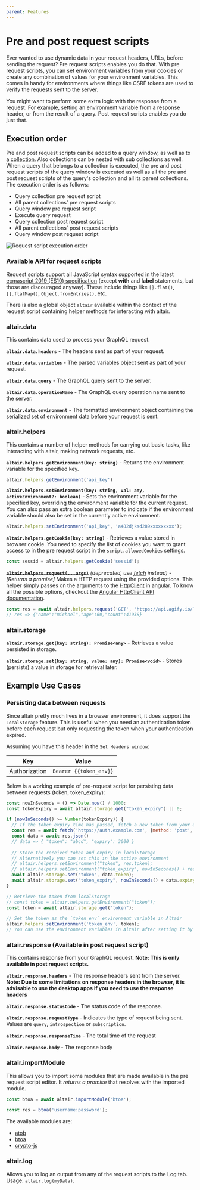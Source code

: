 ```yaml
---
parent: Features
---
```


# Pre and post request scripts

Ever wanted to use dynamic data in your request headers, URLs, before sending the request? Pre request scripts enables you do that. With pre request scripts, you can set environment variables from your cookies or create any combination of values for your environment variables. This comes in handy for environments where things like CSRF tokens are used to verify the requests sent to the server.

You might want to perform some extra logic with the response from a request. For example, setting an environment variable from a response header, or from the result of a query. Post request scripts enables you do just that.

## Execution order

Pre and post request scripts can be added to a query window, as well as to a [collection](/docs/features/collections).
Also collections can be nested with sub collections as well. When a query that belongs to a collection is executed, the pre and post request scripts of the query window is executed as well as all the pre and post request scripts of the query's collection and all its parent collections. The execution order is as follows:

- Query collection pre request script
- All parent collections' pre request scripts
- Query window pre request script
- Execute query request
- Query collection post request script
- All parent collections' post request scripts
- Query window post request script

![Request script execution order](/assets/img/docs/request-script-execution-order.png)

### Available API for request scripts

Request scripts support all JavaScript syntax supported in the latest [ecmascript 2019 (ES10) specification](https://tc39.es/ecma262/) (except **with** and **label** statements, but those are discouraged anyway). These include things like `[].flat()`, `[].flatMap()`, `Object.fromEntries()`, etc.

There is also a global object `altair` available within the context of the request script containing helper methods for interacting with altair.

### altair.data

This contains data used to process your GraphQL request.

**`altair.data.headers`** - The headers sent as part of your request.

**`altair.data.variables`** - The parsed variables object sent as part of your request.

**`altair.data.query`** - The GraphQL query sent to the server.

**`altair.data.operationName`** - The GraphQL query operation name sent to the server.

**`altair.data.environment`** - The formatted environment object containing the serialized set of environment data before your request is sent.

### altair.helpers

This contains a number of helper methods for carrying out basic tasks, like interacting with altair, making network requests, etc.

**`altair.helpers.getEnvironment(key: string)`** - Returns the environment variable for the specified key.

```js
altair.helpers.getEnvironment('api_key')
```

**`altair.helpers.setEnvironment(key: string, val: any, activeEnvironment?: boolean)`** - Sets the environment variable for the specified key, overriding the environment variable for the current request. You can also pass an extra boolean parameter to indicate if the environment variable should also be set in the currently active environment.

```js
altair.helpers.setEnvironment('api_key', 'a482djksd289xxxxxxxxx');
```

**`altair.helpers.getCookie(key: string)`** - Retrieves a value stored in browser cookie. You need to specify the list of cookies you want to grant access to in the pre request script in the `script.allowedCookies` settings.

```js
const sessid = altair.helpers.getCookie('sessid');
```

**~~`altair.helpers.request(...args)`~~** _(deprecated, use [fetch](https://developer.mozilla.org/en-US/docs/Web/API/Fetch_API/Using_Fetch) instead)_ - _[Returns a promise]_ Makes a HTTP request using the provided options. This helper simply passes on the arguments to the [HttpClient](https://angular.io/guide/http#httpclient) in angular. To know all the possible options, checkout the [Angular HttpClient API documentation](https://angular.io/api/common/http/HttpClient#request).

```js
const res = await altair.helpers.request('GET', 'https://api.agify.io/?name=michael');
// res => {"name":"michael","age":60,"count":41938}
```

### altair.storage

**`altair.storage.get(key: string): Promise<any>`** - Retrieves a value persisted in storage.

**`altair.storage.set(key: string, value: any): Promise<void>`** - Stores (persists) a value in storage for retrieval later.

## Example Use Cases

### Persisting data between requests

Since altair pretty much lives in a browser environment, it does support the `LocalStorage` feature. This is useful when you need an authentication token before each request but only requesting the token when your authentication expired.

Assuming you have this header in the `Set Headers window`:

| Key           | Value                  |
| ------------- | ---------------------- |
| Authorization | `Bearer {{token_env}}` |

Below is a working example of pre-request script for persisting data between requests (token, token_expiry):

```js
const nowInSeconds = () => Date.now() / 1000;
const tokenExpiry = await altair.storage.get("token_expiry") || 0;

if (nowInSeconds() >= Number(tokenExpiry)) {
  // If the token expiry time has passed, fetch a new token from your auth server again (take note of the await)
  const res = await fetch('https://auth.example.com', {method: 'post', headers: { /* auth payload */ }})
  const data = await res.json()
  // data => { "token": "abcd", "expiry": 3600 }
  
  // Store the received token and expiry in localStorage
  // Alternatively you can set this in the active environment
  // altair.helpers.setEnvironment("token", res.token);
  // altair.helpers.setEnvironment("token_expiry", nowInSeconds() + res.expiry);
  await altair.storage.set("token", data.token);
  await altair.storage.set("token_expiry", nowInSeconds() + data.expiry);
}

// Retrieve the token from localStorage
// const token = altair.helpers.getEnvironment("token");
const token = await altair.storage.get("token");

// Set the token as the `token_env` environment variable in Altair
altair.helpers.setEnvironment('token_env', token);
// You can use the environment variables in Altair after setting it by following this blog post: https://sirmuel.design/altair-becomes-environment-friendly-%EF%B8%8F-f9b4e9ef887c
```

### altair.response (Available in post request script)

This contains response from your GraphQL request. **Note: This is only available in post request scripts.**

**`altair.response.headers`** - The response headers sent from the server. **Note: Due to some limitations on response headers in the browser, it is advisable to use the desktop apps if you need to use the response headers**

**`altair.response.statusCode`** - The status code of the response.

**`altair.response.requestType`** - Indicates the type of request being sent. Values are `query`, `introspection` or `subscription`.

**`altair.response.responseTime`** - The total time of the request

**`altair.response.body`** - The response body

### altair.importModule

This allows you to import some modules that are made available in the pre request script editor. It *returns a promise* that resolves with the imported module.

```js
const btoa = await altair.importModule('btoa');

const res = btoa('username:password');
```

The available modules are:

- [atob](https://www.npmjs.com/package/abab)
- [btoa](https://www.npmjs.com/package/abab)
- [crypto-js](https://www.npmjs.com/package/crypto-js)

### altair.log

Allows you to log an output from any of the request scripts to the Log tab. Usage: `altair.log(myData)`.
